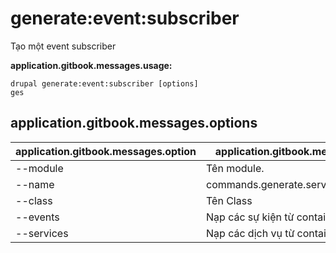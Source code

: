 # generate:event:subscriber
Tạo một event subscriber

**application.gitbook.messages.usage:**
```
drupal generate:event:subscriber [options]
ges
```

## application.gitbook.messages.options
application.gitbook.messages.option | application.gitbook.messages.details
-------|-------------
--module | Tên module.
--name | commands.generate.service.options.name
--class | Tên Class
--events | Nạp các sự kiện từ container
--services | Nạp các dịch vụ từ container.
